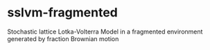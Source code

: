 # sslvm-fragmented
Stochastic lattice Lotka-Volterra Model in a fragmented environment generated by fraction Brownian motion
